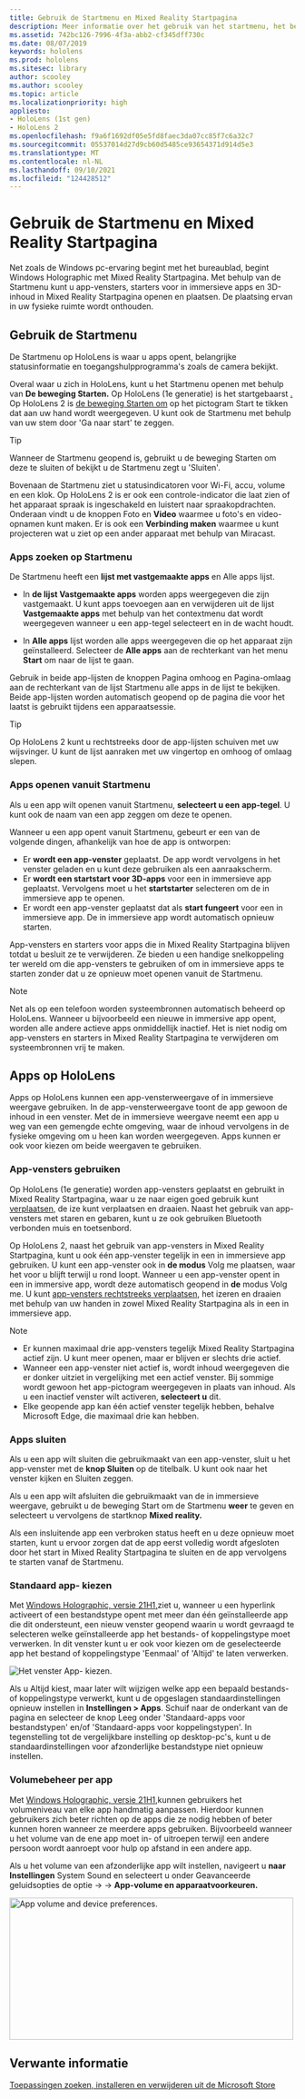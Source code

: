 ```yaml
---
title: Gebruik de Startmenu en Mixed Reality Startpagina
description: Meer informatie over het gebruik van het startmenu, het beheren en openen van apps en het navigeren Mixed Reality Startpagina in HoloLens apparaten.
ms.assetid: 742bc126-7996-4f3a-abb2-cf345dff730c
ms.date: 08/07/2019
keywords: hololens
ms.prod: hololens
ms.sitesec: library
author: scooley
ms.author: scooley
ms.topic: article
ms.localizationpriority: high
appliesto:
- HoloLens (1st gen)
- HoloLens 2
ms.openlocfilehash: f9a6f1692df05e5fd8faec3da07cc85f7c6a32c7
ms.sourcegitcommit: 05537014d27d9cb60d5485ce93654371d914d5e3
ms.translationtype: MT
ms.contentlocale: nl-NL
ms.lasthandoff: 09/10/2021
ms.locfileid: "124428512"
---
```

# <a name="use-the-start-menu-and-mixed-reality-home"></a>Gebruik de Startmenu en Mixed Reality Startpagina

Net zoals de Windows pc-ervaring begint met het bureaublad, begint Windows Holographic met Mixed Reality Startpagina.  Met behulp van de Startmenu kunt u app-vensters, starters voor in immersieve apps en 3D-inhoud in Mixed Reality Startpagina openen en plaatsen. De plaatsing ervan in uw fysieke ruimte wordt onthouden.

## <a name="use-the-start-menu"></a>Gebruik de Startmenu

De Startmenu op HoloLens is waar u apps opent, belangrijke statusinformatie en toegangshulpprogramma's zoals de camera bekijkt.

Overal waar u zich in HoloLens, kunt u het Startmenu openen met behulp van **De beweging Starten.**  Op HoloLens (1e generatie) is het startgebaarst [.](https://support.microsoft.com/help/12644/hololens-use-gestures) Op HoloLens 2 is [de beweging Starten om](hololens2-basic-usage.md#start-gesture) op het pictogram Start te tikken dat aan uw hand wordt weergegeven.  U kunt ook de Startmenu met behulp van uw stem door 'Ga naar start' te zeggen.

> [!TIP]
> Wanneer de Startmenu geopend is, gebruikt u de beweging Starten om deze te sluiten of bekijkt u de Startmenu zegt u 'Sluiten'.

Bovenaan de Startmenu ziet u statusindicatoren voor Wi-Fi, accu, volume en een klok. Op HoloLens 2 is er ook een controle-indicator die laat zien of het apparaat spraak is ingeschakeld en luistert naar spraakopdrachten. Onderaan vindt u de  knoppen Foto en **Video** waarmee u foto's en video-opnamen kunt maken.  Er is ook een **Verbinding maken** waarmee u kunt projecteren wat u ziet op een ander apparaat met behulp van Miracast.

### <a name="find-apps-on-start-menu"></a>Apps zoeken op Startmenu

De Startmenu heeft een **lijst met vastgemaakte apps** en Alle apps lijst. 

- In **de lijst Vastgemaakte apps** worden apps weergegeven die zijn vastgemaakt. U kunt apps toevoegen aan en verwijderen uit de lijst **Vastgemaakte apps** met behulp van het contextmenu dat wordt weergegeven wanneer u een app-tegel selecteert en in de wacht houdt. 

- In **Alle apps** lijst worden alle apps weergegeven die op het apparaat zijn geïnstalleerd.  Selecteer de **Alle apps** aan de rechterkant van het menu **Start** om naar de lijst te gaan.

Gebruik in beide app-lijsten  de knoppen Pagina omhoog en Pagina-omlaag aan de rechterkant van de lijst Startmenu alle apps in de lijst te bekijken.   Beide app-lijsten worden automatisch geopend op de pagina die voor het laatst is gebruikt tijdens een apparaatsessie.

> [!TIP]
> Op HoloLens 2 kunt u rechtstreeks door de app-lijsten schuiven met uw wijsvinger. U kunt de lijst aanraken met uw vingertop en omhoog of omlaag slepen.

### <a name="open-apps-from-start-menu"></a>Apps openen vanuit Startmenu

Als u een app wilt openen vanuit Startmenu, **selecteert u een** **app-tegel**. U kunt ook de naam van een app zeggen om deze te openen.

Wanneer u een app opent vanuit Startmenu, gebeurt er een van de volgende dingen, afhankelijk van hoe de app is ontworpen:

- Er **wordt een app-venster** geplaatst. De app wordt vervolgens in het venster geladen en u kunt deze gebruiken als een aanraakscherm.
- Er **wordt een startstart voor 3D-apps** voor een in immersieve app geplaatst. Vervolgens moet u het **startstarter** selecteren om de in immersieve app te openen.
- Er wordt een app-venster geplaatst dat als **start fungeert** voor een in immersieve app. De in immersieve app wordt automatisch opnieuw starten.

App-vensters en starters voor apps die in Mixed Reality Startpagina blijven totdat u besluit ze te verwijderen.  Ze bieden u een handige snelkoppeling ter wereld om die app-vensters te gebruiken of om in immersieve apps te starten zonder dat u ze opnieuw moet openen vanuit de Startmenu. 

> [!NOTE]
>Net als op een telefoon worden systeembronnen automatisch beheerd op HoloLens.  Wanneer u bijvoorbeeld een nieuwe in immersive app opent, worden alle andere actieve apps onmiddellijk inactief. Het is niet nodig om app-vensters en starters in Mixed Reality Startpagina te verwijderen om systeembronnen vrij te maken. 

## <a name="using-apps-on-hololens"></a>Apps op HoloLens

Apps op HoloLens kunnen een app-vensterweergave of in immersieve weergave gebruiken. In de app-vensterweergave toont de app gewoon de inhoud in een venster. Met de in immersieve weergave neemt een app u weg van een gemengde echte omgeving, waar de inhoud vervolgens in de fysieke omgeving om u heen kan worden weergegeven. Apps kunnen er ook voor kiezen om beide weergaven te gebruiken.

### <a name="use-app-windows"></a>App-vensters gebruiken

Op HoloLens (1e generatie) worden app-vensters geplaatst en gebruikt in Mixed Reality Startpagina, waar u ze naar eigen goed gebruik kunt [verplaatsen,](hololens1-basic-usage.md#move-resize-and-rotate-apps) de ize kunt verplaatsen en draaien. Naast het gebruik van app-vensters met staren en gebaren, kunt u ze ook gebruiken Bluetooth verbonden muis en toetsenbord.

Op HoloLens 2, naast het gebruik van app-vensters in Mixed Reality Startpagina, kunt u ook één app-venster tegelijk in een in immersieve app gebruiken. U kunt een app-venster ook in **de modus** Volg me plaatsen, waar het voor u blijft terwijl u rond loopt. Wanneer u een app-venster opent in een in immersive app, wordt deze automatisch geopend in **de** modus Volg me. U kunt [app-vensters rechtstreeks verplaatsen,](hololens2-basic-usage.md#move-resize-and-rotate-holograms) het izeren en draaien met behulp van uw handen in zowel Mixed Reality Startpagina als in een in immersieve app.

> [!NOTE]
>
> - Er kunnen maximaal drie app-vensters tegelijk Mixed Reality Startpagina actief zijn. U kunt meer openen, maar er blijven er slechts drie actief.
> - Wanneer een app-venster niet actief is, wordt inhoud weergegeven die er donker uitziet in vergelijking met een actief venster.  Bij sommige wordt gewoon het app-pictogram weergegeven in plaats van inhoud.  Als u een inactief venster wilt activeren, **selecteert u** dit.
> - Elke geopende app kan één actief venster tegelijk hebben, behalve Microsoft Edge, die maximaal drie kan hebben.

### <a name="close-apps"></a>Apps sluiten

Als u een app wilt sluiten die gebruikmaakt van een app-venster, sluit u het app-venster met de **knop Sluiten** op de titelbalk.  U kunt ook naar het venster kijken en Sluiten zeggen.

Als u een app wilt afsluiten die gebruikmaakt van de in immersieve weergave, gebruikt u de beweging Start om de Startmenu **weer** te geven en selecteert u vervolgens de startknop **Mixed reality.**

Als een insluitende app een verbroken status heeft en u deze opnieuw moet starten, kunt u ervoor zorgen dat de app eerst volledig wordt afgesloten door het start in Mixed Reality Startpagina te sluiten en de app vervolgens te starten vanaf de Startmenu.

### <a name="default-app-picker"></a>Standaard app- kiezen

Met [Windows Holographic, versie 21H1,](hololens-release-notes.md#windows-holographic-version-21h1)ziet u, wanneer u een hyperlink activeert of een bestandstype opent met meer dan één geïnstalleerde app die dit ondersteunt, een nieuw venster geopend waarin u wordt gevraagd te selecteren welke geïnstalleerde app het bestands- of koppelingstype moet verwerken. In dit venster kunt u er ook voor kiezen om de geselecteerde app het bestand of koppelingstype 'Eenmaal' of 'Altijd' te laten verwerken.

![Het venster App- kiezen.](images/default-app-picker.png)

Als u Altijd kiest, maar later wilt wijzigen welke app een bepaald bestands- of koppelingstype verwerkt, kunt u de opgeslagen standaardinstellingen opnieuw instellen in **Instellingen > Apps**. Schuif naar de onderkant van  de pagina en selecteer de knop Leeg onder 'Standaard-apps voor bestandstypen' en/of 'Standaard-apps voor koppelingstypen'. In tegenstelling tot de vergelijkbare instelling op desktop-pc's, kunt u de standaardinstellingen voor afzonderlijke bestandstype niet opnieuw instellen.

### <a name="per-app-volume-control"></a>Volumebeheer per app

Met [Windows Holographic, versie 21H1,](hololens-release-notes.md#windows-holographic-version-21h1)kunnen gebruikers het volumeniveau van elke app handmatig aanpassen. Hierdoor kunnen gebruikers zich beter richten op de apps die ze nodig hebben of beter kunnen horen wanneer ze meerdere apps gebruiken. Bijvoorbeeld wanneer u het volume van de ene app moet in- of uitroepen terwijl een andere persoon wordt aanroept voor hulp op afstand in een andere app.

Als u het volume van een afzonderlijke app wilt instellen, navigeert u **naar Instellingen** System Sound en selecteert u onder Geavanceerde geluidsopties de optie  ->    ->   **App-volume en apparaatvoorkeuren.**

 <img alt="App volume and device preferences." src="./images/volume-per-app.jpg" width="500" height="250" />

## <a name="related-info"></a>Verwante informatie

[Toepassingen zoeken, installeren en verwijderen uit de Microsoft Store](holographic-store-apps.md)
